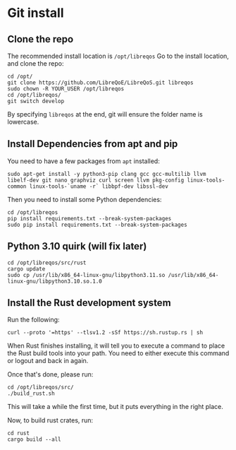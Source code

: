 # Git install

## Clone the repo

The recommended install location is `/opt/libreqos`
Go to the install location, and clone the repo:

```shell
cd /opt/
git clone https://github.com/LibreQoE/LibreQoS.git libreqos
sudo chown -R YOUR_USER /opt/libreqos
cd /opt/libreqos/
git switch develop
```

By specifying `libreqos` at the end, git will ensure the folder name is lowercase.

## Install Dependencies from apt and pip

You need to have a few packages from `apt` installed:

```shell
sudo apt-get install -y python3-pip clang gcc gcc-multilib llvm libelf-dev git nano graphviz curl screen llvm pkg-config linux-tools-common linux-tools-`uname -r` libbpf-dev libssl-dev
```

Then you need to install some Python dependencies:

```shell
cd /opt/libreqos
pip install requirements.txt --break-system-packages
sudo pip install requirements.txt --break-system-packages
```

## Python 3.10 quirk (will fix later)
```
cd /opt/libreqos/src/rust
cargo update
sudo cp /usr/lib/x86_64-linux-gnu/libpython3.11.so /usr/lib/x86_64-linux-gnu/libpython3.10.so.1.0
```


## Install the Rust development system

Run the following:

```shell
curl --proto '=https' --tlsv1.2 -sSf https://sh.rustup.rs | sh
```

When Rust finishes installing, it will tell you to execute a command to place the Rust build tools into your path. You need to either execute this command or logout and back in again.

Once that's done, please run:

```shell
cd /opt/libreqos/src/
./build_rust.sh
```

This will take a while the first time, but it puts everything in the right place.

Now, to build rust crates, run:

```shell
cd rust
cargo build --all
```
